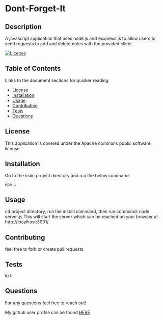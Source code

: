 # Dont-Forget-It

  ## Description

  A javascript application that uses node.js and exxpress.js to allow users to send requests to add and delete notes with the provided client.

  [![License](https://img.shields.io/badge/License-Apache_2.0-blue.svg)](https://opensource.org/license/apache2-0-php/)
  
  ## Table of Contents
  
  Links to the document sections for quicker reading.
  
  - [License](#license)
  - [Installation](#installation)
  - [Usage](#usage)
  - [Contributing](#contributing)
  - [Tests](#tests)
  - [Questions](#questions)

## License
This application is covered under the Apache commons public software license
  
  ## Installation
  Go to the main project directory and run the below command:


  ```
  npm i
  ```
  
  ## Usage
  
  cd project directory, run the install command, then run command: node server.js
  This will start the server which can be reached on your browser at http://localhost:3001/

  
  ## Contributing

  feel free to fork or create pull requests
    
  ## Tests

  ```
  N/A
  ```

  ## Questions

  For any questions feel free to reach out!

  My github user profile can be found [HERE](https://github.com/gosem01)

